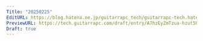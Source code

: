 ```yaml
---
Title: "20250225"
EditURL: https://blog.hatena.ne.jp/guitarrapc_tech/guitarrapc-tech.hatenablog.com/atom/entry/6802418398332447336
PreviewURL: https://tech.guitarrapc.com/draft/entry/A7hzEyZmTzua-hzut5UHgzsqt9U
Draft: true
---
```


